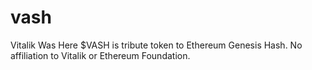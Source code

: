 # vash
Vitalik Was Here $VASH is tribute token to Ethereum Genesis Hash.   No affiliation to Vitalik or Ethereum Foundation.

